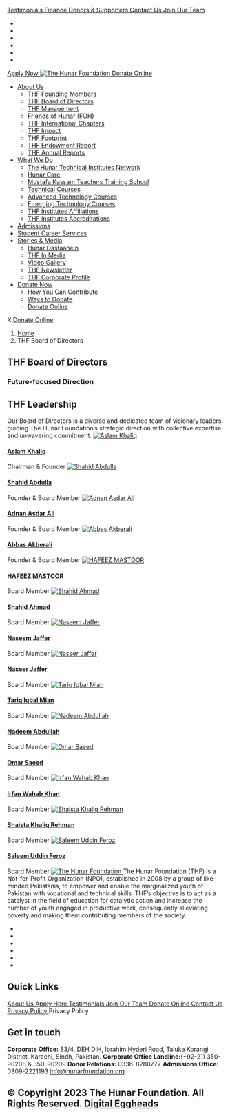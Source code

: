 [ Testimonials ](https://hunarfoundation.org/thf-board-of-directors/</testimonials/>)
[ Finance ](https://hunarfoundation.org/thf-board-of-directors/</finance/>)
[ Donors & Supporters ](https://hunarfoundation.org/thf-board-of-directors/</donors-and-supporters/>)
[ Contact Us ](https://hunarfoundation.org/thf-board-of-directors/</contact-us/>)
[ Join Our Team ](https://hunarfoundation.org/thf-board-of-directors/</join-our-team/>)
  * [ ](https://hunarfoundation.org/thf-board-of-directors/<https:/www.facebook.com/THFPakistan/>)
  * [ ](https://hunarfoundation.org/thf-board-of-directors/<https:/www.instagram.com/thehunarfoundation/>)
  * [ ](https://hunarfoundation.org/thf-board-of-directors/<https:/www.linkedin.com/company/the-hunar-foundation-thf-/>)
  * [ ](https://hunarfoundation.org/thf-board-of-directors/<https:/twitter.com/THFHunar>)
  * [ ](https://hunarfoundation.org/thf-board-of-directors/<https:/www.tiktok.com/@thehunarfoundation?_t=8edbSHDc97y&_r=1>)
  * [ ](https://hunarfoundation.org/thf-board-of-directors/<https:/www.youtube.com/c/TheHunarFoundationTHF>)


[ Apply Now ](https://hunarfoundation.org/thf-board-of-directors/<https:/docs.google.com/forms/d/e/1FAIpQLScI-WyhUZ2lZaoOHCtRIcRShkeC1ulelv_o0Ds8FmYqorPa7w/viewform?vc=0&c=0&w=1&flr=0>)
[ ![The Hunar Foundation](https://hunarfoundation.org/wp-content/uploads/2021/02/THF-Logo.png) ](https://hunarfoundation.org/thf-board-of-directors/<https:/hunarfoundation.org/>)
[ Donate Online ](https://hunarfoundation.org/thf-board-of-directors/<https:/billing.paypro.com.pk/donation/hunar-foundation/>)
  * [About Us](https://hunarfoundation.org/thf-board-of-directors/<https:/hunarfoundation.org/about-us/>)
    * [THF Founding Members](https://hunarfoundation.org/thf-board-of-directors/<https:/hunarfoundation.org/thf-founding-members/>)
    * [THF Board of Directors](https://hunarfoundation.org/thf-board-of-directors/<https:/hunarfoundation.org/thf-board-of-directors/>)
    * [THF Management](https://hunarfoundation.org/thf-board-of-directors/<https:/hunarfoundation.org/thf-management/>)
    * [Friends of Hunar (FOH)](https://hunarfoundation.org/thf-board-of-directors/<https:/hunarfoundation.org/friends-of-hunar-foh/>)
    * [THF International Chapters](https://hunarfoundation.org/thf-board-of-directors/<https:/hunarfoundation.org/thf-international-chapters/>)
    * [THF Impact](https://hunarfoundation.org/thf-board-of-directors/<https:/hunarfoundation.org/thf-impact/>)
    * [THF Footprint](https://hunarfoundation.org/thf-board-of-directors/<https:/hunarfoundation.org/thf-footprint/>)
    * [THF Endowment Report](https://hunarfoundation.org/thf-board-of-directors/<https:/hunarfoundation.org/thf-endowment-report/>)
    * [THF Annual Reports](https://hunarfoundation.org/thf-board-of-directors/<https:/hunarfoundation.org/thf-annual-reports/>)
  * [What We Do](https://hunarfoundation.org/thf-board-of-directors/<#>)
    * [The Hunar Technical Institutes Network](https://hunarfoundation.org/thf-board-of-directors/<https:/hunarfoundation.org/the-hunar-technical-institutes-network/>)
    * [Hunar Care](https://hunarfoundation.org/thf-board-of-directors/<https:/hunarfoundation.org/hunar-care/>)
    * [Mustafa Kassam Teachers Training School](https://hunarfoundation.org/thf-board-of-directors/<https:/hunarfoundation.org/mustafa-kassam-teachers-training-school/>)
    * [Technical Courses](https://hunarfoundation.org/thf-board-of-directors/<https:/hunarfoundation.org/technical-courses/>)
    * [Advanced Technology Courses](https://hunarfoundation.org/thf-board-of-directors/<https:/hunarfoundation.org/advanced-technology-courses/>)
    * [Emerging Technology Courses](https://hunarfoundation.org/thf-board-of-directors/<https:/hunarfoundation.org/emerging-technology-courses/>)
    * [THF Institutes Affiliations](https://hunarfoundation.org/thf-board-of-directors/<https:/hunarfoundation.org/thf-institutes-affiliations/>)
    * [THF Institutes Accreditations](https://hunarfoundation.org/thf-board-of-directors/<https:/hunarfoundation.org/thf-institutes-accreditations/>)
  * [Admissions](https://hunarfoundation.org/thf-board-of-directors/<https:/hunarfoundation.org/admissions/>)
  * [Student Career Services](https://hunarfoundation.org/thf-board-of-directors/<https:/hunarfoundation.org/student-career-services/>)
  * [Stories & Media](https://hunarfoundation.org/thf-board-of-directors/<#>)
    * [Hunar Dastaanein](https://hunarfoundation.org/thf-board-of-directors/<https:/hunarfoundation.org/hunar-dastaanein/>)
    * [THF In Media](https://hunarfoundation.org/thf-board-of-directors/<https:/hunarfoundation.org/thf-in-media/>)
    * [Video Gallery](https://hunarfoundation.org/thf-board-of-directors/<https:/hunarfoundation.org/video-gallery/>)
    * [THF Newsletter](https://hunarfoundation.org/thf-board-of-directors/<https:/hunarfoundation.org/wp-content/uploads/2024/01/THF-Newsletter.pdf>)
    * [THF Corporate Profile](https://hunarfoundation.org/thf-board-of-directors/<https:/hunarfoundation.org/wp-content/uploads/2024/01/THF-Corporate-Profile.pdf>)
  * [Donate Now](https://hunarfoundation.org/thf-board-of-directors/<#>)
    * [How You Can Contribute](https://hunarfoundation.org/thf-board-of-directors/<https:/hunarfoundation.org/how-you-can-contribute/>)
    * [Ways to Donate](https://hunarfoundation.org/thf-board-of-directors/<https:/hunarfoundation.org/ways-to-donate/>)
    * [Donate Online](https://hunarfoundation.org/thf-board-of-directors/<https:/billing.paypro.com.pk/donation/hunar-foundation/>)


X
[ Donate Online ](https://hunarfoundation.org/thf-board-of-directors/<https:/billing.paypro.com.pk/donation/hunar-foundation/>)
  1. [Home](https://hunarfoundation.org/thf-board-of-directors/<https:/hunarfoundation.org>)
  2. THF Board of Directors


##  THF Board of Directors 
###  Future-focused Direction 
## THF Leadership
Our Board of Directors is a diverse and dedicated team of visionary leaders, guiding The Hunar Foundation’s strategic direction with collective expertise and unwavering commitment.
[ ![Aslam Khaliq](https://hunarfoundation.org/wp-content/uploads/2021/03/Aslam-Khaliq.jpg) ](https://hunarfoundation.org/thf-board-of-directors/<https:/hunarfoundation.org/thf-board-of-director/aslam-khaliq/>)
####  [Aslam Khaliq ](https://hunarfoundation.org/thf-board-of-directors/<https:/hunarfoundation.org/thf-board-of-director/aslam-khaliq/>)
Chairman & Founder
[ ![Shahid Abdulla](https://hunarfoundation.org/wp-content/uploads/2024/01/Shahid-Abdulla-Image.jpg) ](https://hunarfoundation.org/thf-board-of-directors/<https:/hunarfoundation.org/thf-board-of-director/shahid-abdulla/>)
####  [Shahid Abdulla ](https://hunarfoundation.org/thf-board-of-directors/<https:/hunarfoundation.org/thf-board-of-director/shahid-abdulla/>)
Founder & Board Member
[ ![Adnan Asdar Ali](https://hunarfoundation.org/wp-content/uploads/2024/01/Adnan-Asdar-Ali-Image.jpg) ](https://hunarfoundation.org/thf-board-of-directors/<https:/hunarfoundation.org/thf-board-of-director/adnan-asdar-ali/>)
####  [Adnan Asdar Ali ](https://hunarfoundation.org/thf-board-of-directors/<https:/hunarfoundation.org/thf-board-of-director/adnan-asdar-ali/>)
Founder & Board Member
[ ![Abbas Akberali](https://hunarfoundation.org/wp-content/uploads/2024/01/Abbas-Akberali-Image.jpg) ](https://hunarfoundation.org/thf-board-of-directors/<https:/hunarfoundation.org/thf-board-of-director/abbas-akberali/>)
####  [Abbas Akberali ](https://hunarfoundation.org/thf-board-of-directors/<https:/hunarfoundation.org/thf-board-of-director/abbas-akberali/>)
Founder & Board Member
[ ![HAFEEZ MASTOOR](https://hunarfoundation.org/wp-content/uploads/2024/01/Hafeez-Mastoor-Image.jpg) ](https://hunarfoundation.org/thf-board-of-directors/<https:/hunarfoundation.org/team/hafeez-mastoor/>)
####  [HAFEEZ MASTOOR ](https://hunarfoundation.org/thf-board-of-directors/<https:/hunarfoundation.org/team/hafeez-mastoor/>)
Board Member
[ ![Shahid Ahmad](https://hunarfoundation.org/wp-content/uploads/2024/01/Shahid-Ahmad-Image.jpg) ](https://hunarfoundation.org/thf-board-of-directors/<https:/hunarfoundation.org/team/shahid-ahmad/>)
####  [Shahid Ahmad ](https://hunarfoundation.org/thf-board-of-directors/<https:/hunarfoundation.org/team/shahid-ahmad/>)
Board Member
[ ![Naseem Jaffer](https://hunarfoundation.org/wp-content/uploads/2024/01/Naseem-Jaffer-Image.jpg) ](https://hunarfoundation.org/thf-board-of-directors/<https:/hunarfoundation.org/team/naseem-jaffer/>)
####  [Naseem Jaffer ](https://hunarfoundation.org/thf-board-of-directors/<https:/hunarfoundation.org/team/naseem-jaffer/>)
Board Member
[ ![Naseer Jaffer](https://hunarfoundation.org/wp-content/uploads/2021/03/Nasser-Jaffer.jpg) ](https://hunarfoundation.org/thf-board-of-directors/<https:/hunarfoundation.org/team/naseer-jaffer/>)
####  [Naseer Jaffer ](https://hunarfoundation.org/thf-board-of-directors/<https:/hunarfoundation.org/team/naseer-jaffer/>)
Board Member
[ ![Tariq Iqbal Mian](https://hunarfoundation.org/wp-content/uploads/2024/01/Tariq-Iqbal-Mian-Image.jpg) ](https://hunarfoundation.org/thf-board-of-directors/<https:/hunarfoundation.org/thf-board-of-director/tariq-iqbal-mian/>)
####  [Tariq Iqbal Mian ](https://hunarfoundation.org/thf-board-of-directors/<https:/hunarfoundation.org/thf-board-of-director/tariq-iqbal-mian/>)
Board Member
[ ![Nadeem Abdullah](https://hunarfoundation.org/wp-content/uploads/2024/01/Nadeem-Abdullah-Image.jpg) ](https://hunarfoundation.org/thf-board-of-directors/<https:/hunarfoundation.org/thf-board-of-director/nadeem-abdullah/>)
####  [Nadeem Abdullah ](https://hunarfoundation.org/thf-board-of-directors/<https:/hunarfoundation.org/thf-board-of-director/nadeem-abdullah/>)
Board Member
[ ![Omar Saeed](https://hunarfoundation.org/wp-content/uploads/2024/01/Omar-Saeed-Image.jpg) ](https://hunarfoundation.org/thf-board-of-directors/<https:/hunarfoundation.org/thf-board-of-director/omar-saeed/>)
####  [Omar Saeed ](https://hunarfoundation.org/thf-board-of-directors/<https:/hunarfoundation.org/thf-board-of-director/omar-saeed/>)
Board Member
[ ![Irfan Wahab Khan](https://hunarfoundation.org/wp-content/uploads/2024/01/Irfan-Wahab-Khan-Image.jpg) ](https://hunarfoundation.org/thf-board-of-directors/<https:/hunarfoundation.org/thf-board-of-director/irfan-wahab-khan/>)
####  [Irfan Wahab Khan ](https://hunarfoundation.org/thf-board-of-directors/<https:/hunarfoundation.org/thf-board-of-director/irfan-wahab-khan/>)
Board Member
[ ![Shaista Khaliq Rehman](https://hunarfoundation.org/wp-content/uploads/2024/01/Female-Avatar.jpg) ](https://hunarfoundation.org/thf-board-of-directors/<https:/hunarfoundation.org/thf-board-of-director/shaista-khaliq-rehman/>)
####  [Shaista Khaliq Rehman ](https://hunarfoundation.org/thf-board-of-directors/<https:/hunarfoundation.org/thf-board-of-director/shaista-khaliq-rehman/>)
Board Member
[ ![Saleem Uddin Feroz](https://hunarfoundation.org/wp-content/uploads/2021/03/Saleemuddin-Feroz.jpg) ](https://hunarfoundation.org/thf-board-of-directors/<https:/hunarfoundation.org/thf-board-of-director/saleem-uddin-feroz/>)
####  [Saleem Uddin Feroz ](https://hunarfoundation.org/thf-board-of-directors/<https:/hunarfoundation.org/thf-board-of-director/saleem-uddin-feroz/>)
Board Member
[ ![The Hunar Foundation](https://hunarfoundation.org/wp-content/uploads/2021/02/Honar-Foundation-Linear-Footer-Logo.png) ](https://hunarfoundation.org/thf-board-of-directors/<https:/hunarfoundation.org/>)
The Hunar Foundation (THF) is a Not-for-Profit Organization (NPO), established in 2008 by a group of like-minded Pakistanis, to empower and enable the marginalized youth of Pakistan with vocational and technical skills. THF’s objective is to act as a catalyst in the field of education for catalytic action and increase the number of youth engaged in productive work, consequently alleviating poverty and making them contributing members of the society.
  * [ ](https://hunarfoundation.org/thf-board-of-directors/<https:/www.facebook.com/THFPakistan/>)
  * [ ](https://hunarfoundation.org/thf-board-of-directors/<https:/www.instagram.com/thehunarfoundation/>)
  * [ ](https://hunarfoundation.org/thf-board-of-directors/<https:/www.linkedin.com/company/the-hunar-foundation-thf-/>)
  * [ ](https://hunarfoundation.org/thf-board-of-directors/<https:/twitter.com/THFHunar>)
  * [ ](https://hunarfoundation.org/thf-board-of-directors/<https:/www.tiktok.com/@thehunarfoundation?_t=8edbSHDc97y&_r=1>)
  * [ ](https://hunarfoundation.org/thf-board-of-directors/<https:/www.youtube.com/c/TheHunarFoundationTHF>)


## Quick Links
[ About Us ](https://hunarfoundation.org/thf-board-of-directors/<https:/hunarfoundation.org/about-us/>)
[ Apply Here ](https://hunarfoundation.org/thf-board-of-directors/<>)
[ Testimonials ](https://hunarfoundation.org/thf-board-of-directors/</testimonials/>)
[ Join Our Team ](https://hunarfoundation.org/thf-board-of-directors/</join-our-team/>)
[ Donate Online ](https://hunarfoundation.org/thf-board-of-directors/<https:/billing.paypro.com.pk/donation/hunar-foundation/>)
[ Contact Us ](https://hunarfoundation.org/thf-board-of-directors/</contact-us/>)
[ Privacy Policy ](https://hunarfoundation.org/thf-board-of-directors/<https:/hunarfoundation.org/privacy-policy/>)
Privacy Policy 
## Get in touch
**Corporate Office:** 83/4, DEH DIH, Ibrahim Hyderi Road, Taluka Korangi District, Karachi, Sindh, Pakistan.
**Corporate Office Landline:**(+92-21) 350-90208 & 350-90209 **Donor Relations:** 0336-8288777 **Admissions Office:** 0309-2221193 
info@hunarfoundation.org
[ ](https://hunarfoundation.org/thf-board-of-directors/<#>)
## © Copyright 2023 The Hunar Foundation. All Rights Reserved. [Digital Eggheads](https://hunarfoundation.org/thf-board-of-directors/<http:/digitaleggheads.com>)
